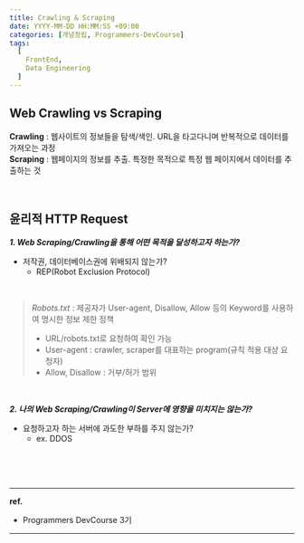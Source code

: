 ```yaml
---
title: Crawling & Scraping
date: YYYY-MM-DD HH:MM:SS +09:00
categories: [개념정립, Programmers-DevCourse]
tags:
  [
    FrontEnd,
    Data Engineering
  ]
---
```


## Web Crawling vs Scraping

**Crawling** : 웹사이트의 정보들을 탐색/색인. URL을 타고다니며 반복적으로 데이터를 가져오는 과정 <br/>
**Scraping** : 웹페이지의 정보를 추출. 특정한 목적으로 특정 웹 페이지에서 데이터를 추출하는 것

<br/>

## 윤리적 HTTP Request

***1. Web Scraping/Crawling을 통해 어떤 목적을 달성하고자 하는가?***

- 저작권, 데이터베이스권에 위배되지 않는가?
  - REP(Robot Exclusion Protocol)

<br/>

> *Robots.txt* : 제공자가 User-agent, Disallow, Allow 등의 Keyword를 사용하여 명시한 정보 제한 정책
> - URL/robots.txt로 요청하여 확인 가능
> - User-agent : crawler, scraper를 대표하는 program(규칙 적용 대상 요청자)
> - Allow, Disallow : 거부/허가 범위

<br/>

***2. 나의 Web Scraping/Crawling이 Server에 영향을 미치지는 않는가?***

- 요청하고자 하는 서버에 과도한 부하를 주지 않는가?
  - ex. DDOS


<br/>
<br/>
<br/>

<hr/>

**ref.**<br/>
- Programmers DevCourse 3기

<hr/>